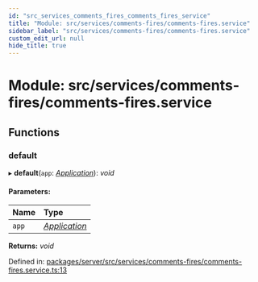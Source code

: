 ```yaml
---
id: "src_services_comments_fires_comments_fires_service"
title: "Module: src/services/comments-fires/comments-fires.service"
sidebar_label: "src/services/comments-fires/comments-fires.service"
custom_edit_url: null
hide_title: true
---
```


# Module: src/services/comments-fires/comments-fires.service

## Functions

### default

▸ **default**(`app`: [*Application*](src_declarations.md#application)): *void*

#### Parameters:

Name | Type |
:------ | :------ |
`app` | [*Application*](src_declarations.md#application) |

**Returns:** *void*

Defined in: [packages/server/src/services/comments-fires/comments-fires.service.ts:13](https://github.com/xr3ngine/xr3ngine/blob/7650c2bea/packages/server/src/services/comments-fires/comments-fires.service.ts#L13)
